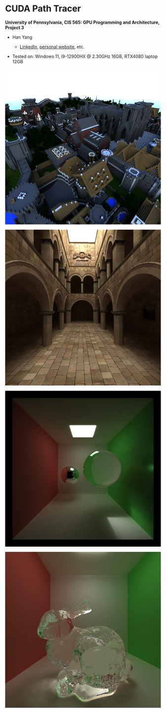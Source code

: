 CUDA Path Tracer
================

**University of Pennsylvania, CIS 565: GPU Programming and Architecture, Project 3**

* Han Yang
  *  [LinkedIn](https://www.linkedin.com/in/han-yang-0031231a3/), [personal website](https://bdwhst.wixsite.com/portfolio), etc.
  
* Tested on: Windows 11, i9-12900HX @ 2.30GHz 16GB, RTX4080 laptop 12GB

![](./img/rungholt-sq.png)

![](./img/sponza.png)

![](./img/reflection-and-refraction.png)

![](./img/glass-bunny.png)



